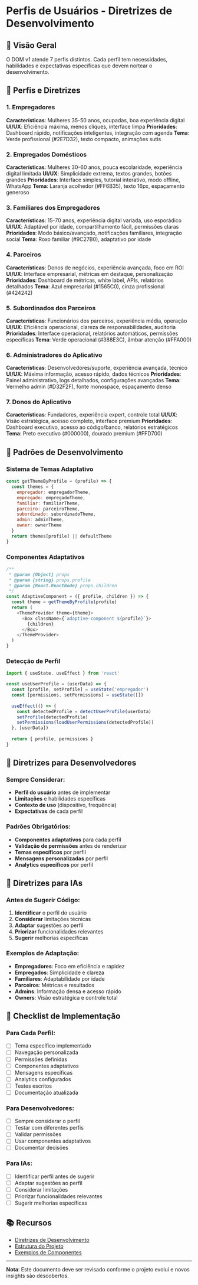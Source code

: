 # Perfis de Usuários - Diretrizes de Desenvolvimento

## 🎯 Visão Geral

O DOM v1 atende 7 perfis distintos. Cada perfil tem necessidades, habilidades e expectativas específicas que devem nortear o desenvolvimento.

## 👥 Perfis e Diretrizes

### 1. Empregadores
**Características**: Mulheres 35-50 anos, ocupadas, boa experiência digital
**UI/UX**: Eficiência máxima, menos cliques, interface limpa
**Prioridades**: Dashboard rápido, notificações inteligentes, integração com agenda
**Tema**: Verde profissional (#2E7D32), texto compacto, animações sutis

### 2. Empregados Domésticos  
**Características**: Mulheres 30-60 anos, pouca escolaridade, experiência digital limitada
**UI/UX**: Simplicidade extrema, textos grandes, botões grandes
**Prioridades**: Interface simples, tutorial interativo, modo offline, WhatsApp
**Tema**: Laranja acolhedor (#FF6B35), texto 16px, espaçamento generoso

### 3. Familiares dos Empregadores
**Características**: 15-70 anos, experiência digital variada, uso esporádico
**UI/UX**: Adaptável por idade, compartilhamento fácil, permissões claras
**Prioridades**: Modo básico/avançado, notificações familiares, integração social
**Tema**: Roxo familiar (#9C27B0), adaptativo por idade

### 4. Parceiros
**Características**: Donos de negócios, experiência avançada, foco em ROI
**UI/UX**: Interface empresarial, métricas em destaque, personalização
**Prioridades**: Dashboard de métricas, white label, APIs, relatórios detalhados
**Tema**: Azul empresarial (#1565C0), cinza profissional (#424242)

### 5. Subordinados dos Parceiros
**Características**: Funcionários dos parceiros, experiência média, operação
**UI/UX**: Eficiência operacional, clareza de responsabilidades, auditoria
**Prioridades**: Interface operacional, relatórios automáticos, permissões específicas
**Tema**: Verde operacional (#388E3C), âmbar atenção (#FFA000)

### 6. Administradores do Aplicativo
**Características**: Desenvolvedores/suporte, experiência avançada, técnico
**UI/UX**: Máxima informação, acesso rápido, dados técnicos
**Prioridades**: Painel administrativo, logs detalhados, configurações avançadas
**Tema**: Vermelho admin (#D32F2F), fonte monospace, espaçamento denso

### 7. Donos do Aplicativo
**Características**: Fundadores, experiência expert, controle total
**UI/UX**: Visão estratégica, acesso completo, interface premium
**Prioridades**: Dashboard executivo, acesso ao código/banco, relatórios estratégicos
**Tema**: Preto executivo (#000000), dourado premium (#FFD700)

## 🎨 Padrões de Desenvolvimento

### Sistema de Temas Adaptativo
```javascript
const getThemeByProfile = (profile) => {
  const themes = {
    empregador: empregadorTheme,
    empregado: empregadoTheme,
    familiar: familiarTheme,
    parceiro: parceiroTheme,
    subordinado: subordinadoTheme,
    admin: adminTheme,
    owner: ownerTheme
  }
  return themes[profile] || defaultTheme
}
```

### Componentes Adaptativos
```javascript
/**
 * @param {Object} props
 * @param {string} props.profile
 * @param {React.ReactNode} props.children
 */
const AdaptiveComponent = ({ profile, children }) => {
  const theme = getThemeByProfile(profile)
  return (
    <ThemeProvider theme={theme}>
      <Box className={`adaptive-component ${profile}`}>
        {children}
      </Box>
    </ThemeProvider>
  )
}
```

### Detecção de Perfil
```javascript
import { useState, useEffect } from 'react'

const useUserProfile = (userData) => {
  const [profile, setProfile] = useState('empregador')
  const [permissions, setPermissions] = useState([])
  
  useEffect(() => {
    const detectedProfile = detectUserProfile(userData)
    setProfile(detectedProfile)
    setPermissions(loadUserPermissions(detectedProfile))
  }, [userData])
  
  return { profile, permissions }
}
```

## 📝 Diretrizes para Desenvolvedores

### Sempre Considerar:
- **Perfil do usuário** antes de implementar
- **Limitações** e habilidades específicas
- **Contexto de uso** (dispositivo, frequência)
- **Expectativas** de cada perfil

### Padrões Obrigatórios:
- **Componentes adaptativos** para cada perfil
- **Validação de permissões** antes de renderizar
- **Temas específicos** por perfil
- **Mensagens personalizadas** por perfil
- **Analytics específicos** por perfil

## 🤖 Diretrizes para IAs

### Antes de Sugerir Código:
1. **Identificar** o perfil do usuário
2. **Considerar** limitações técnicas
3. **Adaptar** sugestões ao perfil
4. **Priorizar** funcionalidades relevantes
5. **Sugerir** melhorias específicas

### Exemplos de Adaptação:
- **Empregadores**: Foco em eficiência e rapidez
- **Empregados**: Simplicidade e clareza
- **Familiares**: Adaptabilidade por idade
- **Parceiros**: Métricas e resultados
- **Admins**: Informação densa e acesso rápido
- **Owners**: Visão estratégica e controle total

## 🎯 Checklist de Implementação

### Para Cada Perfil:
- [ ] Tema específico implementado
- [ ] Navegação personalizada
- [ ] Permissões definidas
- [ ] Componentes adaptativos
- [ ] Mensagens específicas
- [ ] Analytics configurados
- [ ] Testes escritos
- [ ] Documentação atualizada

### Para Desenvolvedores:
- [ ] Sempre considerar o perfil
- [ ] Testar com diferentes perfis
- [ ] Validar permissões
- [ ] Usar componentes adaptativos
- [ ] Documentar decisões

### Para IAs:
- [ ] Identificar perfil antes de sugerir
- [ ] Adaptar sugestões ao perfil
- [ ] Considerar limitações
- [ ] Priorizar funcionalidades relevantes
- [ ] Sugerir melhorias específicas

## 📚 Recursos

- [Diretrizes de Desenvolvimento](./DIRETRIZES_DESENVOLVIMENTO.md)
- [Estrutura do Projeto](./ESTRUTURA_PROJETO.md)
- [Exemplos de Componentes](./EXEMPLOS_COMPONENTES.md)

---

**Nota**: Este documento deve ser revisado conforme o projeto evolui e novos insights são descobertos. 